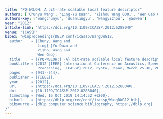 ```yaml
---
title: "PQ-WGLOH: A bit-rate scalable local feature descriptor"
authors: ['Chunyu Wang', 'Ling-Yu Duan', 'Yizhou Wang 0001', 'Wen Gao 0001']
authors-key: ['wangchunyu', 'duanlingyu', 'wangyizhou', 'gaowen']
year: "2012"
article-link: "https://doi.org/10.1109/ICASSP.2012.6288040"
venue: "ICASSP"
bibex: "@inproceedings{DBLP:conf/icassp/WangDWG12,
  author    = {Chunyu Wang and
               Ling{-}Yu Duan and
               Yizhou Wang and
               Wen Gao},
  title     = {{PQ-WGLOH:} {A} bit-rate scalable local feature descriptor},
  booktitle = {2012 {IEEE} International Conference on Acoustics, Speech and Signal
               Processing, {ICASSP} 2012, Kyoto, Japan, March 25-30, 2012},
  pages     = {941--944},
  publisher = {{IEEE}},
  year      = {2012},
  url       = {https://doi.org/10.1109/ICASSP.2012.6288040},
  doi       = {10.1109/ICASSP.2012.6288040},
  timestamp = {Wed, 16 Oct 2019 14:14:52 +0200},
  biburl    = {https://dblp.org/rec/conf/icassp/WangDWG12.bib},
  bibsource = {dblp computer science bibliography, https://dblp.org}
}"
---
```

